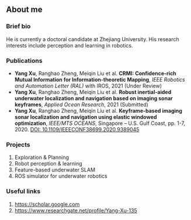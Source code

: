 ## About me

### Brief bio

He is currently a doctoral candidate at Zhejiang University. His research interests include perception and learning in robotics.

### Publications

- **Yang Xu**, Ranghao Zheng, Meiqin Liu et al. **CRMI: Confidence-rich Mutual Information for Information-theoretic Mapping**, *IEEE Robotics and Automation Letter (RAL)* with IROS, 2021 (Under Review)
- **Yang Xu**, Ranghao Zheng, Meiqin Liu et al. **Robust inertial-aided underwater localization and navigation based on imaging sonar keyframes**, *Applied Ocean Research*, 2021 (Submitted)
- **Yang Xu**, Ranghao Zheng, Meiqin Liu et al. **Keyframe-based imaging sonar localization and navigation using elastic windowed optimization**, *IEEE/MTS OCEANS*, Singapore – U.S. Gulf Coast, pp. 1-7, 2020. [DOI: 10.1109/IEEECONF38699.2020.9389045](https://ieeexplore.ieee.org/document/9389045)
 
### Projects

1. Exploration & Planning
2. Robot perception & learning
3. Feature-based underwater SLAM
4. ROS simulator for underwater robotics

### Useful links

1. <https://scholar.google.com>
2. <https://www.researchgate.net/profile/Yang-Xu-135>
